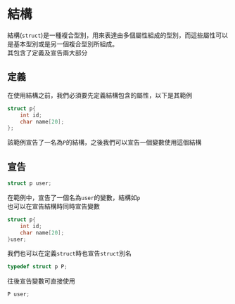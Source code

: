 # 結構
結構(`struct`)是一種複合型別，用來表達由多個屬性組成的型別，而這些屬性可以是基本型別或是另一個複合型別所組成。  
其包含了定義及宣告兩大部分  
## 定義
在使用結構之前，我們必須要先定義結構包含的屬性，以下是其範例  
```c
struct p{
    int id;
    char name[20];
};
```  
該範例宣告了一名為`P`的結構，之後我們可以宣告一個變數使用這個結構  
## 宣告
```C
struct p user;
```
在範例中，宣告了一個名為`user`的變數，結構如`p`  
也可以在宣告結構時同時宣告變數  
```C
struct p{
    int id;
    char name[20];
}user;
```
我們也可以在定義`struct`時也宣告`struct`別名
```C
typedef struct p P;
```
往後宣告變數可直接使用  
```C
P user;
```


